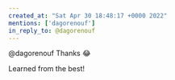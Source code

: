 ```yaml
---
created_at: "Sat Apr 30 18:48:17 +0000 2022"
mentions: ['dagorenouf']
in_reply_to: @dagorenouf
---
```


@dagorenouf Thanks 😂

Learned from the best!